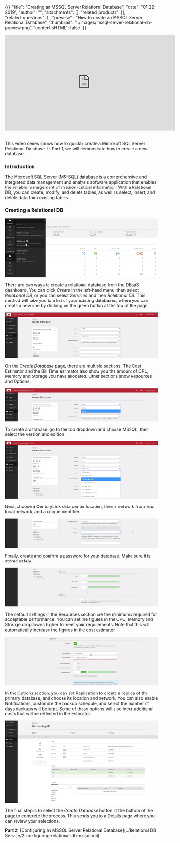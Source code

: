 {{{
  "title": "Creating an MSSQL Server Relational Database",
  "date": "01-22-2019",
  "author": "",
  "attachments": [],
  "related_products": [],
  "related_questions": [],
  "preview" : "How to create an MSSQL Server Relational Database",
  "thumbnail": "../images/mssql-server-relational-db-preview.png",
  "contentIsHTML": false
}}}

<div class="no-pdf">
<iframe width="560" height="315" src="https://player.vimeo.com/video/255618938" frameborder="0" allowfullscreen></iframe>
<br>
<br>
</div>

This video series shows how to quickly create a Microsoft SQL Server Relational Database. In Part 1, we will demonstrate how to create a new database.

### Introduction

The Microsoft SQL Server (MS-SQL) database is a comprehensive and integrated data management and analysis software application that enables the reliable management of mission-critical information. With a Relational DB, you can create, modify, and delete tables, as well as select, insert, and delete data from existing tables.

### Creating a Relational DB

![RDBS Create Database](../images/rdbs/create1.png)

There are two ways to create a relational database from the DBaaS dashboard. You can click *Create* in the left-hand menu, then select *Relational DB*, or you can select *Services* and then *Relational DB*. This method will take you to a list of your existing databases, where you can create a new one by clicking on the green button at the top of the page.

![RDBS Create Database](../images/rdbs/create2.png)

On the *Create Database* page, there are multiple sections. The Cost Estimator and the Bill Time estimator also show you the amount of CPU, Memory and Storage you have allocated. Other sections show Resources and Options.

![RDBS Create Database](../images/rdbs/create3.png)

To create a database, go to the top dropdown and choose MSSQL, then select the version and edition.

![RDBS Create Database](../images/rdbs/create4.png)

Next, choose a CenturyLink data center location, then a network from your local network, and a unique identifier.

![RDBS Create Database](../images/rdbs/create5.png)

Finally, create and confirm a password for your database. Make sure it is stored safely.

![RDBS Create Database](../images/rdbs/create6.png)

The default settings in the Resources section are the minimums required for acceptable performance. You can set the figures in the CPU, Memory and Storage dropdowns higher to meet your requirements. Note that this will automatically increase the figures in the cost estimator.

![RDBS Create Database](../images/rdbs/create7.png)

In the Options section, you can set Replication to create a replica of the primary database, and choose its location and network. You can also enable Notifications, customize the backup schedule, and select the number of days backups will be kept. Some of these options will also incur additional costs that will be reflected in the Estimator.

![RDBS Create Database](../images/rdbs/create8.png)

The final step is to select the *Create Database* button at the bottom of the page to complete the process. This sends you to a Details page where you can review your selections.

**Part 2:** [Configuring an MSSQL Server Relational Database](../Relational DB Service/2-configuring-relational-db-mssql.md)
